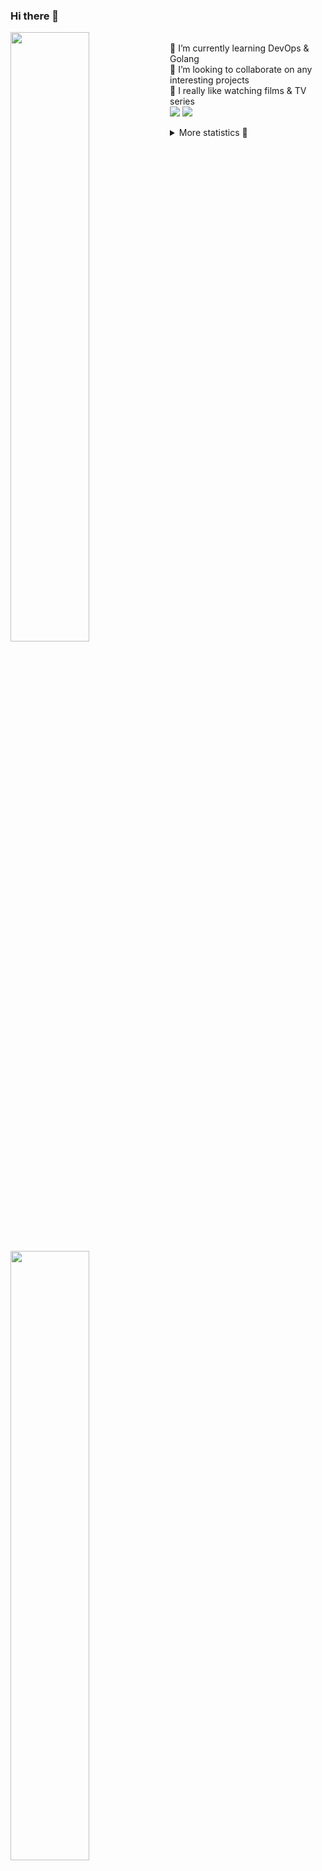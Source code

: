 ### Hi there 👋


[<img align="left" width="50%" src="https://github-readme-stats.vercel.app/api?username=rufusnufus&hide=issues&show_icons=true&count_private=true&theme=transparent&title_color=FF6F40&text_color=FBF9F8&icon_color=F48242&hide_border=true&hide_title=true#gh-dark-mode-only">](https://metrics.lecoq.io/rufusnufus#gh-dark-mode-only)
[<img align="left" width="50%" src="https://github-readme-stats.vercel.app/api?username=rufusnufus&hide=issues&show_icons=true&count_private=true&theme=transparent&title_color=FF6533&text_color=4D4644&icon_color=FF8038&hide_border=true&hide_title=true#gh-light-mode-only">](https://metrics.lecoq.io/rufusnufus#gh-light-mode-only)

<p>
  <br>
  🌱 I’m currently learning DevOps & Golang</br>
  👯 I’m looking to collaborate on any interesting projects</br>
  🎥 I really like watching films & TV series</br>
  <a href="https://linkedin.com/in/rufusnufus"><img src="https://img.shields.io/badge/linkedin-0077B5.svg?style=for-the-badge&logo=linkedin&logoColor=white"/></a>
  <a href="https://t.me/rufusnufus"><img src="https://img.shields.io/badge/-telegram-black?style=for-the-badge&color=blue&logo=telegram"/></a>
</p>

<p text-align="left">
<details>
  <summary>More statistics 👀</summary><br/>

<!--START_SECTION:waka-->
![Code Time](http://img.shields.io/badge/Code%20Time-764%20hrs%2047%20mins-blue)

![Profile Views](http://img.shields.io/badge/Profile%20Views-0-blue)

**I'm an Early 🐤** 

```text
🌞 Morning                5038 commits        █████░░░░░░░░░░░░░░░░░░░░   20.17 % 
🌆 Daytime                14807 commits       ███████████████░░░░░░░░░░   59.28 % 
🌃 Evening                4590 commits        █████░░░░░░░░░░░░░░░░░░░░   18.38 % 
🌙 Night                  543 commits         █░░░░░░░░░░░░░░░░░░░░░░░░   02.17 % 
```
📅 **I'm Most Productive on Wednesday** 

```text
Monday                   5288 commits        █████░░░░░░░░░░░░░░░░░░░░   21.17 % 
Tuesday                  4243 commits        ████░░░░░░░░░░░░░░░░░░░░░   16.99 % 
Wednesday                5498 commits        ██████░░░░░░░░░░░░░░░░░░░   22.01 % 
Thursday                 4564 commits        █████░░░░░░░░░░░░░░░░░░░░   18.27 % 
Friday                   4332 commits        ████░░░░░░░░░░░░░░░░░░░░░   17.34 % 
Saturday                 592 commits         █░░░░░░░░░░░░░░░░░░░░░░░░   02.37 % 
Sunday                   461 commits         ░░░░░░░░░░░░░░░░░░░░░░░░░   01.85 % 
```


📊 **This Week I Spent My Time On** 

```text
💬 Programming Languages: 
YAML                     1 hr 27 mins        █████████████████░░░░░░░░   69.55 % 
Other                    30 mins             ██████░░░░░░░░░░░░░░░░░░░   24.44 % 
Text                     7 mins              ██░░░░░░░░░░░░░░░░░░░░░░░   06.00 % 
JavaScript               0 secs              ░░░░░░░░░░░░░░░░░░░░░░░░░   00.01 % 

🔥 Editors: 
VS Code                  1 hr 35 mins        ███████████████████░░░░░░   75.56 % 
iTerm2                   30 mins             ██████░░░░░░░░░░░░░░░░░░░   24.44 % 
```

**I Mostly Code in Go** 

```text
Go                       17 repos            ████░░░░░░░░░░░░░░░░░░░░░   16.67 % 
Python                   16 repos            ████░░░░░░░░░░░░░░░░░░░░░   15.69 % 
Smarty                   5 repos             █░░░░░░░░░░░░░░░░░░░░░░░░   04.90 % 
Shell                    3 repos             █░░░░░░░░░░░░░░░░░░░░░░░░   02.94 % 
Kotlin                   2 repos             ░░░░░░░░░░░░░░░░░░░░░░░░░   01.96 % 
```




 Last Updated on 07/05/2024 00:56:02 UTC
<!--END_SECTION:waka-->

</details>
</p>
